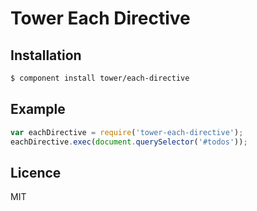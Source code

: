 # Tower Each Directive

## Installation

```bash
$ component install tower/each-directive
```

## Example

```js
var eachDirective = require('tower-each-directive');
eachDirective.exec(document.querySelector('#todos'));
```

## Licence

MIT